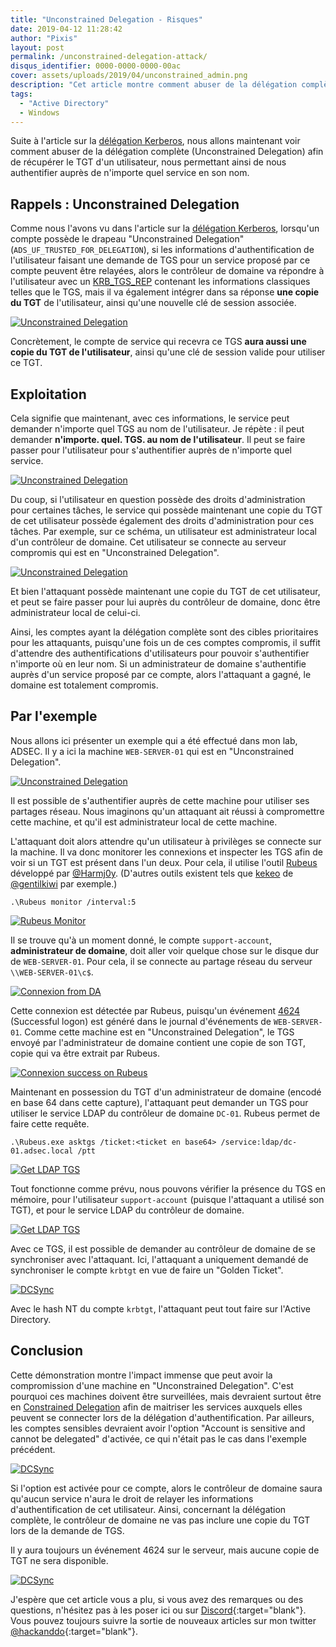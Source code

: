 ```yaml
---
title: "Unconstrained Delegation - Risques"
date: 2019-04-12 11:28:42
author: "Pixis"
layout: post
permalink: /unconstrained-delegation-attack/
disqus_identifier: 0000-0000-0000-00ac
cover: assets/uploads/2019/04/unconstrained_admin.png
description: "Cet article montre comment abuser de la délégation complète (Unconstrained Delegation) afin de récupérer le TGT d'un utilisateur, permettant ainsi de s'authentifier auprès de n'importe quel service en son nom."
tags:
  - "Active Directory"
  - Windows
---
```


Suite à l'article sur la [délégation Kerberos](/constrained-unconstrained-delegation), nous allons maintenant voir comment abuser de la délégation complète (Unconstrained Delegation) afin de récupérer le TGT d'un utilisateur, nous permettant ainsi de nous authentifier auprès de n'importe quel service en son nom.

<!--more-->


## Rappels : Unconstrained Delegation

Comme nous l'avons vu dans l'article sur la [délégation Kerberos](/constrained-unconstrained-delegation), lorsqu'un compte possède le drapeau "Unconstrained Delegation" (`ADS_UF_TRUSTED_FOR_DELEGATION`), si les informations d'authentification de l'utilisateur faisant une demande de TGS pour un service proposé par ce compte peuvent être relayées, alors le contrôleur de domaine va répondre à l'utilisateur avec un [KRB_TGS_REP](/kerberos/#krb_tgs_rep) contenant les informations classiques telles que le TGS, mais il va également intégrer dans sa réponse **une copie du TGT** de l'utilisateur, ainsi qu'une nouvelle clé de session associée.

[![Unconstrained Delegation](/assets/uploads/2019/02/cop_tgt.png)](/assets/uploads/2019/02/cop_tgt.png)


Concrètement, le compte de service qui recevra ce TGS **aura aussi une copie du TGT de l'utilisateur**, ainsi qu'une clé de session valide pour utiliser ce TGT.

## Exploitation

Cela signifie que maintenant, avec ces informations, le service peut demander n'importe quel TGS au nom de l'utilisateur. Je répète : il peut demander **n'importe. quel. TGS. au nom de l'utilisateur**. Il peut se faire passer pour l'utilisateur pour s'authentifier auprès de n'importe quel service.

[![Unconstrained Delegation](/assets/uploads/2019/02/unconstrained_delegation_schema.png)](/assets/uploads/2019/02/unconstrained_delegation_schema.png)


Du coup, si l'utilisateur en question possède des droits d'administration pour certaines tâches, le service qui possède maintenant une copie du TGT de cet utilisateur possède également des droits d'administration pour ces tâches. Par exemple, sur ce schéma, un utilisateur est administrateur local d'un contrôleur de domaine. Cet utilisateur se connecte au serveur compromis qui est en "Unconstrained Delegation".

[![Unconstrained Delegation](/assets/uploads/2019/04/unconstrained_admin.png)](/assets/uploads/2019/04/unconstrained_admin.png)

Et bien l'attaquant possède maintenant une copie du TGT de cet utilisateur, et peut se faire passer pour lui auprès du contrôleur de domaine, donc être administrateur local de celui-ci.

Ainsi, les comptes ayant la délégation complète sont des cibles prioritaires pour les attaquants, puisqu'une fois un de ces comptes compromis, il suffit d'attendre des authentifications d'utilisateurs pour pouvoir s'authentifier n'importe où en leur nom. Si un administrateur de domaine s'authentifie auprès d'un service proposé par ce compte, alors l'attaquant a gagné, le domaine est totalement compromis.

## Par l'exemple

Nous allons ici présenter un exemple qui a été effectué dans mon lab, ADSEC. Il y a ici la machine `WEB-SERVER-01` qui est en "Unconstrained Delegation".

[![Unconstrained Delegation](/assets/uploads/2019/04/server_01_unconstrained.png)](/assets/uploads/2019/04/server_01_unconstrained.png)


Il est possible de s'authentifier auprès de cette machine pour utiliser ses partages réseau. Nous imaginons qu'un attaquant ait réussi à compromettre cette machine, et qu'il est administrateur local de cette machine.

L'attaquant doit alors attendre qu'un utilisateur à privilèges se connecte sur la machine. Il va donc monitorer les connexions et inspecter les TGS afin de voir si un TGT est présent dans l'un deux. Pour cela, il utilise l'outil [Rubeus](https://github.com/GhostPack/Rubeus) développé par [@Harmj0y](https://twitter.com/harmj0y). (D'autres outils existent tels que [kekeo](https://github.com/gentilkiwi/kekeo/) de [@gentilkiwi](https://twitter.com/gentilkiwi) par exemple.)

```
.\Rubeus monitor /interval:5
```

[![Rubeus Monitor](/assets/uploads/2019/04/wait_for_connexion.png)](/assets/uploads/2019/04/wait_for_connexion.png)

Il se trouve qu'à un moment donné, le compte `support-account`, **administrateur de domaine**, doit aller voir quelque chose sur le disque dur de `WEB-SERVER-01`. Pour cela, il se connecte au partage réseau du serveur `\\WEB-SERVER-01\c$`.

[![Connexion from DA](/assets/uploads/2019/04/connexion_from_domain_admin.png)](/assets/uploads/2019/04/connexion_from_domain_admin.png)

Cette connexion est détectée par Rubeus, puisqu'un événement [4624](https://www.ultimatewindowssecurity.com/securitylog/encyclopedia/event.aspx?eventID=4624) (Successful logon) est généré dans le journal d'événements de `WEB-SERVER-01`. Comme cette machine est en "Unconstrained Delegation", le TGS envoyé par l'administrateur de domaine contient une copie de son TGT, copie qui va être extrait par Rubeus.

[![Connexion success on Rubeus](/assets/uploads/2019/04/connexion_success.png)](/assets/uploads/2019/04/connexion_success.png)

Maintenant en possession du TGT d'un administrateur de domaine (encodé en base 64 dans cette capture), l'attaquant peut demander un TGS pour utiliser le service LDAP du contrôleur de domaine `DC-01`. Rubeus permet de faire cette requête.

```
.\Rubeus.exe asktgs /ticket:<ticket en base64> /service:ldap/dc-01.adsec.local /ptt
```

[![Get LDAP TGS](/assets/uploads/2019/04/get_ldap_tgs.png)](/assets/uploads/2019/04/get_ldap_tgs.png)

Tout fonctionne comme prévu, nous pouvons vérifier la présence du TGS en mémoire, pour l'utilisateur `support-account` (puisque l'attaquant a utilisé son TGT), et pour le service LDAP du contrôleur de domaine.

[![Get LDAP TGS](/assets/uploads/2019/04/get_ldap_tgs_success.png)](/assets/uploads/2019/04/get_ldap_tgs_success.png)


Avec ce TGS, il est possible de demander au contrôleur de domaine de se synchroniser avec l'attaquant. Ici, l'attaquant a uniquement demandé de synchroniser le compte `krbtgt` en vue de faire un "Golden Ticket".


[![DCSync](/assets/uploads/2019/04/dc_sync.png)](/assets/uploads/2019/04/dc_sync.png)

Avec le hash NT du compte `krbtgt`, l'attaquant peut tout faire sur l'Active Directory.

## Conclusion

Cette démonstration montre l'impact immense que peut avoir la compromission d'une machine en "Unconstrained Delegation". C'est pourquoi ces machines doivent être surveillées, mais devraient surtout être en [Constrained Delegation](/constrained-unconstrained-delegation/#kerberos-constrained-delegation---kcd) afin de maitriser les services auxquels elles peuvent se connecter lors de la délégation d'authentification. Par ailleurs, les comptes sensibles devraient avoir l'option "Account is sensitive and cannot be delegated" d'activée, ce qui n'était pas le cas dans l'exemple précédent.

[![DCSync](/assets/uploads/2019/04/account_sensitive.png)](/assets/uploads/2019/04/account_sensitive.png)

Si l'option est activée pour ce compte, alors le contrôleur de domaine saura qu'aucun service n'aura le droit de relayer les informations d'authentification de cet utilisateur. Ainsi, concernant la délégation complète, le contrôleur de domaine ne vas pas inclure une copie du TGT lors de la demande de TGS.

Il y aura toujours un événement 4624 sur le serveur, mais aucune copie de TGT ne sera disponible.

[![DCSync](/assets/uploads/2019/04/no_ticket.png)](/assets/uploads/2019/04/no_ticket.png)

J'espère que cet article vous a plu, si vous avez des remarques ou des questions, n'hésitez pas à les poser ici ou sur [Discord](https://discord.hackndo.com){:target="blank"}. Vous pouvez toujours suivre la sortie de nouveaux articles sur mon twitter [@hackanddo](https://twitter.com/HackAndDo){:target="blank"}.
